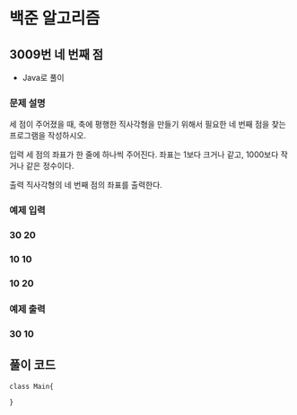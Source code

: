 
# 백준 알고리즘
## 3009번 네 번째 점
* Java로 풀이

### 문제 설명
세 점이 주어졌을 때, 축에 평행한 직사각형을 만들기 위해서 필요한 네 번째 점을 찾는 프로그램을 작성하시오.

입력
세 점의 좌표가 한 줄에 하나씩 주어진다. 좌표는 1보다 크거나 같고, 1000보다 작거나 같은 정수이다.

출력
직사각형의 네 번째 점의 좌표를 출력한다.

### 예제 입력 
### 30 20
### 10 10
### 10 20
### 예제 출력 
### 30 10

## 풀이 코드
```
class Main{
  
}

```
